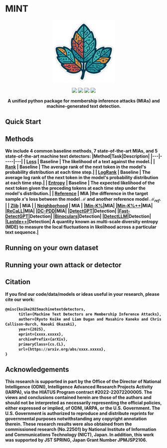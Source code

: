# MINT

<p align="center">
<img src="assets/mint_logo.png" alt="MINT" width="200">
</p>
<p align="center">
  <a href="https://github.com/liamdugan/raid/blob/main/LICENSE"><img src="https://img.shields.io/badge/License-MIT-blue.svg"/></a>
  <a href="https://ryuryukke.github.io/"><img src="https://img.shields.io/badge/NLP-NLP?label=Institute of Science Tokyo"/></a>
  <a href="https://liamdugan.com/"><img src="https://img.shields.io/badge/NLP-NLP?label=University%20of%20Pennsylvania"/></a>
  <a href="https://arxiv.org/abs/xxxxx.xxxxx"><img src="https://img.shields.io/badge/arXiv-xxxx.xxxxx-b31b1b.svg"/></a>
</p>
<p align="center">
<b>A unified python package for membership inference attacks (MIAs) and machine-generated text detection.
</p>

## Quick Start




## Methods
We include 4 common baseline methods, 7 state-of-the-art MIAs, and 5 state-of-the-art machine text detectors:
|Method|Task|Description|
|---|-----|---|
| [Loss]() | Baseline | The likelihood of a text against the model.|
| [Rank]() | Baseline | The average rank of the next token in the model's probability distribution at each time step.|
| [LogRank]() | Baseline | The average log rank of the next token in the model's probability distribution at each time step.|
| [Entropy]() | Baseline | The expected likelihood of the next token given the preceding tokens at each time step under the model's distribution.|
| [Reference]() | MIA |the difference in the target sample $x$'s loss between the model $\mathcal{M}$ and another reference model $\mathcal{M}_{ref}$. |
| [Zlib]() | MIA |
| [Neighborhood]() | MIA |
|[Min-K%]()|MIA|
|[Min-K%++]()|MIA|
|[ReCaLL]()|MIA|
|[DC-PDD]()|MIA|
|[DetectGPT]()|Detection|
|[Fast-DetectGPT]()|Detection|
|[Binoculars]()|Detection|
|[DetectLLM]()|Detection| 
|[Lastde++]()|Detection| A quantity known as multi-scale diversity entropy (MDE) to measure the local fluctuations in likelihood across a particular text sequence.|

## Running on your own dataset

## Running your own attack or detector


## Citation
If you find our code/data/models or ideas useful in your research, please cite our work:
```
@misc{koike2025machinetextdetectors,
      title={Machine Text Detectors are Membership Inference Attacks}, 
      author={Ryuto Koike and Liam Dugan and Masahiro Kaneko and Chris Callison-Burch, Naoaki Okazaki},
      year={2025},
      eprint={xxxx.xxxxx},
      archivePrefix={arXiv},
      primaryClass={cs.CL},
      url={https://arxiv.org/abs/xxxx.xxxxx}, 
}
```



## Acknowledgements
This research is supported in part by the Office of the Director of National Intelligence (ODNI), Intelligence Advanced Research Projects Activity (IARPA), via the HIATUS Program contract #2022-22072200005. The views and conclusions contained herein are those of the authors and should not be interpreted as necessarily representing the official policies, either expressed or implied, of ODNI, IARPA, or the U.S. Government. The U.S. Government is authorized to reproduce and distribute reprints for governmental purposes notwithstanding any copyright annotation therein. These research results were also obtained from the commissioned research (No.22501) by National Institute of Information and Communications Technology (NICT), Japan. In addition, this work was supported by JST SPRING, Japan Grant Number JPMJSP2106.
